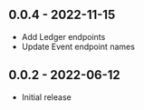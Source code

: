 ## 0.0.4 - 2022-11-15
* Add Ledger endpoints
* Update Event endpoint names

## 0.0.2 - 2022-06-12
* Initial release
